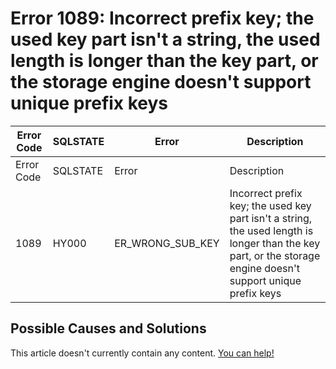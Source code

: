 
# Error 1089: Incorrect prefix key; the used key part isn't a string, the used length is longer than the key part, or the storage engine doesn't support unique prefix keys


| Error Code | SQLSTATE | Error | Description |
| --- | --- | --- | --- |
| Error Code | SQLSTATE | Error | Description |
| 1089 | HY000 | ER_WRONG_SUB_KEY | Incorrect prefix key; the used key part isn't a string, the used length is longer than the key part, or the storage engine doesn't support unique prefix keys |




## Possible Causes and Solutions


This article doesn't currently contain any content. [You can help!](/kb/en/writing-and-editing-knowledge-base-articles/)

